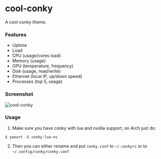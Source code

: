 # cool-conky

A cool conky theme.

### Features

- Uptime
- Load
- CPU (usage/cores load)
- Memory (usage)
- GPU (temperature, frequency)
- Disk (usage, read/write)
- Ethernet (local IP, up/down speed)
- Processes (top 5, usage)

### Screenshot

![cool-conky](http://github.marconijr.com/cool-conky/screenshot.png)

### Usage

1. Make sure you have conky with lua and nvidia support, on Arch just do:

```
$ yaourt -S conky-lua-nv
```

2. Then you can either rename and put `conky.conf` to `~/.conkyrc` or to
   `~/.config/conky/conky.conf`

